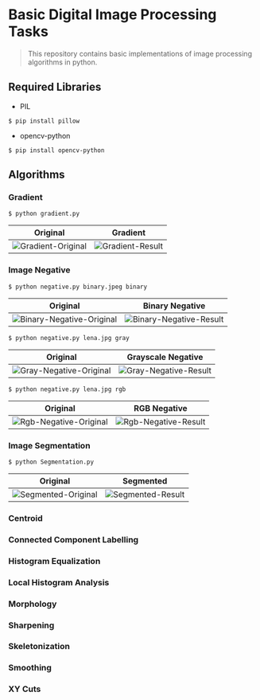 # Basic Digital Image Processing Tasks
> This repository contains basic implementations of image processing algorithms in python.

## Required Libraries
*	PIL
```shell
$ pip install pillow
```
*	opencv-python
```shell
$ pip install opencv-python
```

## Algorithms

### Gradient

```shell
$ python gradient.py
```
|Original|Gradient|
|---|---|
|![Gradient-Original](https://github.com/mohammaduzair9/Basic-Digital-Image-Processing/blob/master/Gradient/lena.jpg)|![Gradient-Result](https://github.com/mohammaduzair9/Basic-Digital-Image-Processing/blob/master/Gradient/gradient.jpg)|

### Image Negative

```shell
$ python negative.py binary.jpeg binary
```
|Original|Binary Negative|
|---|---|
|![Binary-Negative-Original](https://github.com/mohammaduzair9/Basic-Digital-Image-Processing/blob/master/Image%20Negative/binary.jpg)|![Binary-Negative-Result](https://github.com/mohammaduzair9/Basic-Digital-Image-Processing/blob/master/Image%20Negative/binary_inverted.png)|

```shell
$ python negative.py lena.jpg gray
```
|Original|Grayscale Negative|
|---|---|
|![Gray-Negative-Original](https://github.com/mohammaduzair9/Basic-Digital-Image-Processing/blob/master/Image%20Negative/grayscale.png)|![Gray-Negative-Result](https://github.com/mohammaduzair9/Basic-Digital-Image-Processing/blob/master/Image%20Negative/grayscale_inverted.png)|


```shell
$ python negative.py lena.jpg rgb
```
|Original|RGB Negative|
|---|---|
|![Rgb-Negative-Original](https://github.com/mohammaduzair9/Basic-Digital-Image-Processing/blob/master/Image%20Negative/rgb.jpg)|![Rgb-Negative-Result](https://github.com/mohammaduzair9/Basic-Digital-Image-Processing/blob/master/Image%20Negative/rgb_inverted.png)|

### Image Segmentation

```shell
$ python Segmentation.py
```
|Original|Segmented|
|---|---|
|![Segmented-Original](https://github.com/mohammaduzair9/Basic-Digital-Image-Processing/blob/master/Image%20Segmentation/image.png)|![Segmented-Result](https://github.com/mohammaduzair9/Basic-Digital-Image-Processing/blob/master/Image%20Segmentation/Capture3.PNG)|

### Centroid
### Connected Component Labelling
### Histogram Equalization
### Local Histogram Analysis
### Morphology
### Sharpening
### Skeletonization
### Smoothing
### XY Cuts

